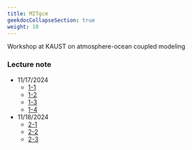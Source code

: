 ```yaml
---
title: MITgcm
geekdocCollapseSection: true
weight: 10
---
```


Workshop at KAUST on atmosphere-ocean coupled modeling

### Lecture note
- 11/17/2024
    - [1-1](/files/kaust2024/L1_1.pdf)
    - [1-2](/files/kaust2024/L1_2.pdf)
    - [1-3](/files/kaust2024/L1_3.pdf)
    - [1-4](/files/kaust2024/L1_4.pdf)
- 11/18/2024
    - [2-1](/files/kaust2024/L2_1.pdf)
    - [2-2](/files/kaust2024/L2_2.pdf)
    - [2-3](/files/kaust2024/L2_3.pdf)
